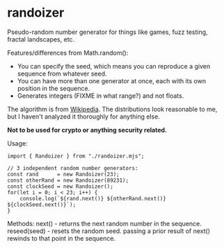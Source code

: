 # randoizer

Pseudo-random number generator for things like games, fuzz testing,
fractal landscapes, etc.

Features/differences from Math.random():
  - You can specify the seed, which means you can reproduce a given
    sequence from whatever seed.
  - You can have more than one generator at once, each with its own
    position in the sequence.
  - Generates integers (FIXME in what range?) and not floats.

The algorithm is from [Wikipedia](https://en.wikipedia.org/wiki/Linear_congruential_generator).
The distributions look reasonable to me, but I haven't analyzed it
thoroughly for anything else.

**Not to be used for crypto or anything security related.**

Usage:

    import { Randoizer } from "./randoizer.mjs";

    // 3 independent random number generators:
    const rand      = new Randoizer(23);
    const otherRand = new Randoizer(89231);
    const clockSeed = new Randoizer();
    for(let i = 0; i < 23; i++) {
        console.log(`${rand.next()} ${otherRand.next()} ${clockSeed.next()}`);
    }

Methods:
    next()       - returns the next random number in the sequence.
    reseed(seed) - resets the random seed.  passing a prior result of next()
                   rewinds to that point in the sequence.
